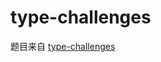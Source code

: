 # type-challenges

题目来自
[type-challenges](https://github.com/type-challenges/type-challenges/blob/master/README.zh-CN.md)
